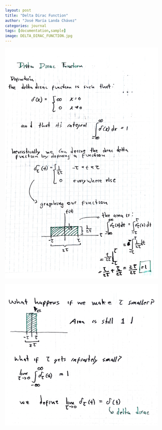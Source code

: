 ```yaml
---
layout: post
title: "Delta Dirac Function"
author: "José María Landa Chávez"
categories: journal
tags: [documentation,sample]
image: DELTA_DIRAC_FUNCTION.jpg
---
```


![](/assets/img/DELTA_DIRAC_FUNCTION/A.png)

![](/assets/img/DELTA_DIRAC_FUNCTION/B.png)
